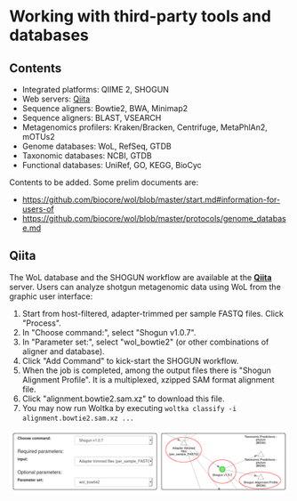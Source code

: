 # Working with third-party tools and databases

## Contents

- Integrated platforms: QIIME 2, SHOGUN
- Web servers: [Qiita](#qiita)
- Sequence aligners: Bowtie2, BWA, Minimap2
- Sequence aligners: BLAST, VSEARCH
- Metagenomics profilers: Kraken/Bracken, Centrifuge, MetaPhlAn2, mOTUs2
- Genome databases: WoL, RefSeq, GTDB
- Taxonomic databases: NCBI, GTDB
- Functional databases: UniRef, GO, KEGG, BioCyc

Contents to be added. Some prelim documents are:

- https://github.com/biocore/wol/blob/master/start.md#information-for-users-of
- https://github.com/biocore/wol/blob/master/protocols/genome_database.md


## Qiita

The WoL database and the SHOGUN workflow are available at the [**Qiita**](https://qiita.ucsd.edu/) server. Users can analyze shotgun metagenomic data using WoL from the graphic user interface:

1. Start from host-filtered, adapter-trimmed per sample FASTQ files. Click "Process".
2. In "Choose command:", select "Shogun v1.0.7".
3. In "Parameter set:", select "wol_bowtie2" (or other combinations of aligner and database).
4. Click "Add Command" to kick-start the SHOGUN workflow.
5. When the job is completed, among the output files there is "Shogun Alignment Profile". It is a multiplexed, xzipped SAM format alignment file.
6. Click "alignment.bowtie2.sam.xz" to download this file.
7. You may now run Woltka by executing `woltka classify -i alignment.bowtie2.sam.xz ...`

![Qiita](img/qiita.png)
